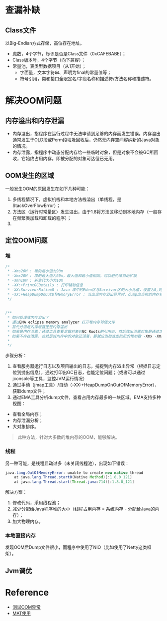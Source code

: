 # 查漏补缺

## Class文件
以Big-Endian方式存储，高位存在地址。
- 魔数，4个字节，标识是否是Class文件（0xCAFEBABE）；
- Class版本号，4个字节（向下兼容）；
- 常量池，表类型数据项目（从1开始）；
    - 字面量，文本字符串、声明为final的常量值等；
    - 符号引用，类和接口全限定名/字段名称和描述符/方法名称和描述符。




# 解决OOM问题

## 内存溢出和内存泄漏
- 内存溢出，指程序在运行过程中无法申请到足够的内存而发生错误。内存溢出通常发生于OLD段或Perm段垃圾回收后，仍然无内存空间容纳新的Java对象的情况。
- 内存泄露，指程序中动态分配内存给一些临时对象，但是对象不会被GC所回收，它始终占用内存。即被分配的对象可达但已无用。

## OOM发生的区域
一般发生OOM的原因发生在如下几种可能：
1. 多线程情况下，虚拟机栈和本地方法栈溢出（单线程，是StackOverFlowError）；
2. 方法区（运行时常量区）发生溢出，由于1.8将方法区移动到本地内存（一般存在频繁类加载和卸载的程序）；
3. 


## 定位OOM问题
### 堆

```java
/* 
 * -Xms20M : 堆的最小值为20m 
 * -Xmx20M : 堆的最大值为20m，最大值和最小值相同，可以避免堆自动扩展 
 * -Xmn10M : 新生代大小为10m 
 * -XX:+PrintGCDetails : 打印辅助信息 
 * -XX:SurvivorRatio=8 : Java 堆中的Eden区与Survivor区的大小比值，设置为8,则两个Survivor区与一个Eden区的比值为2:8,一个Survivor区占整个年轻代的1/10 
 * -XX:+HeapDumpOnOutOfMemoryError : 当出现内存溢出异常时，dump出当前的内存转储快照信息以便后期分析 
 */  
 
   
/** 
 * 如何处理堆内存溢出？ 
 * 通过EMA eclipse memory analyzer 打开堆内存转储文件 
 * 首先分清是内存泄露还是内存溢出 
 * 如果是内存泄露：通过工具查看泄露对象到GC Roots的引用链，然后找出泄露对象是通过怎样的路径与GC roots 相关联并导致垃圾回收器无法自动回收他们的 
 * 如果不存在泄露，也就是说内存中的对象还活着，那就应当检查虚拟机的堆参数 -Xmx -Xms 是否可以适当的调整 
 * 
 */  
```

步骤分析：
1. 查看服务器运行日志以及项目输出的日志，捕捉到内存溢出异常（根据日志定位到抛出信息），通过打印出GC日志，也能定位问题；（或者可以通过jconsole等工具，监控JVM运行情况）
2. 通过手动（jmap工具）/自动（-XX:+HeapDumpOnOutOfMemoryError），获取dump文件；
3. 通过EMA工具分析dump文件，查看占用内存最多的一块区域。EMA支持多种视图：
 - 查看全局内存；
 - 内存泄漏分析；
 - 大对象排序。

> 此种方法，针对大多数的堆内存的OOM，能够解决。

### 线程

另一种可能，是线程启动过多（未关闭线程池），出现如下错误：
```java
java.lang.OutOfMemoryError: unable to create new native thread
	at java.lang.Thread.start0(Native Method)[:1.8.0_121]
	at java.lang.Thread.start(Thread.java:714)[:1.8.0_121]
```
解决方案：
1. 修改代码，采用线程池；
2. 减少分配给Java程序堆的大小（线程占用内存 = 系统内存 - 分配给Java的内存）；
3. 加大物理内存。


### 本地直接内存
发现OOM后Dump文件很小，而程序中使用了NIO（比如使用了Netty这类框架）。


## Jvm调优





# Reference
- [测试OOM异常](https://blog.csdn.net/evilcry2012/article/details/79050362)
- [MAT使用](https://www.cnblogs.com/larack/p/6071209.html)

